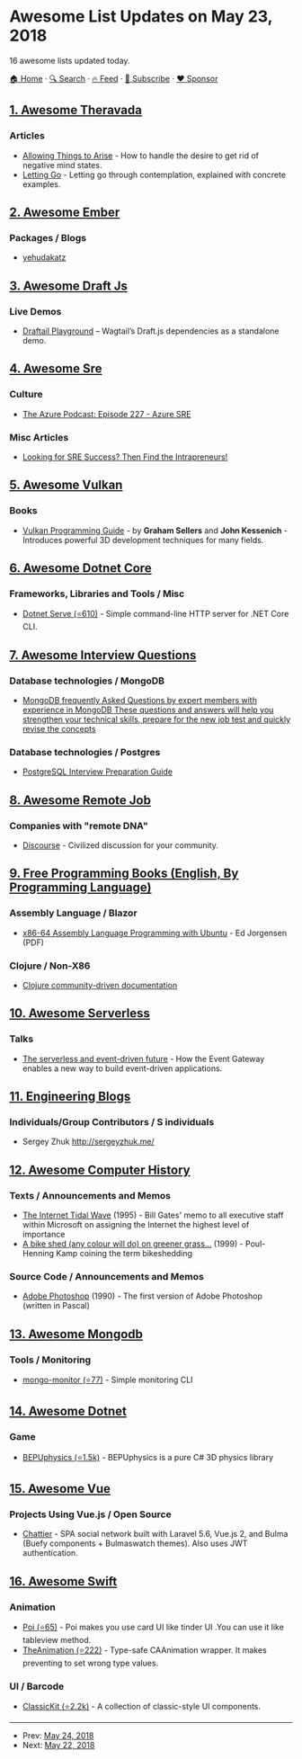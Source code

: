 # Awesome List Updates on May 23, 2018

16 awesome lists updated today.

[🏠 Home](/README.md) · [🔍 Search](https://www.trackawesomelist.com/search/) · [🔥 Feed](https://www.trackawesomelist.com/rss.xml) · [📮 Subscribe](https://trackawesomelist.us17.list-manage.com/subscribe?u=d2f0117aa829c83a63ec63c2f&id=36a103854c) · [❤️  Sponsor](https://github.com/sponsors/theowenyoung)



## [1. Awesome Theravada](/content/johnjago/awesome-theravada/README.md)

### Articles

*   [Allowing Things to Arise](http://buddhanet.net/4noble19.htm) - How to handle the desire to get rid of negative mind states.
*   [Letting Go](http://buddhanet.net/4noble14.htm) - Letting go through contemplation, explained with concrete examples.

## [2. Awesome Ember](/content/ember-community-russia/awesome-ember/README.md)

### Packages / Blogs

*   [yehudakatz](https://yehudakatz.com/)

## [3. Awesome Draft Js](/content/nikgraf/awesome-draft-js/README.md)

### Live Demos

*   [Draftail Playground](https://draftail-playground.herokuapp.com/) – Wagtail’s Draft.js dependencies as a standalone demo.

## [4. Awesome Sre](/content/dastergon/awesome-sre/README.md)

### Culture

*   [The Azure Podcast: Episode 227 - Azure SRE](http://azpodcast.azurewebsites.net/post/Episode-227-Azure-SRE1)

### Misc Articles

*   [Looking for SRE Success? Then Find the Intrapreneurs!](https://www.linkedin.com/pulse/looking-sre-success-find-intrapreneurs-josh-gilliland/)

## [5. Awesome Vulkan](/content/vinjn/awesome-vulkan/README.md)

### Books

*   [Vulkan Programming Guide](https://www.amazon.com/Vulkan-Programming-Guide-Official-Learning/dp/0134464540) - by **Graham Sellers** and **John Kessenich** - Introduces powerful 3D development techniques for many fields.

## [6. Awesome Dotnet Core](/content/thangchung/awesome-dotnet-core/README.md)

### Frameworks, Libraries and Tools / Misc

*   [Dotnet Serve (⭐610)](https://github.com/natemcmaster/dotnet-serve) - Simple command-line HTTP server for .NET Core CLI.

## [7. Awesome Interview Questions](/content/DopplerHQ/awesome-interview-questions/README.md)

### Database technologies / MongoDB

*   [MongoDB frequently Asked Questions by expert members with experience in MongoDB These questions and answers will help you strengthen your technical skills, prepare for the new job test and quickly revise the concepts](http://www.globalguideline.com/interview_questions/Questions.php?sc=MongoDB)

### Database technologies / Postgres

*   [PostgreSQL Interview Preparation Guide](http://www.globalguideline.com/interview_questions/Questions.php?sc=postgresqk_database_)

## [8. Awesome Remote Job](/content/lukasz-madon/awesome-remote-job/README.md)

### Companies with "remote DNA"

*   [Discourse](https://www.discourse.org/team) - Civilized discussion for your community.

## [9. Free Programming Books (English, By Programming Language)](/content/EbookFoundation/free-programming-books/README.md)

### Assembly Language / Blazor

*   [x86-64 Assembly Language Programming with Ubuntu](http://www.egr.unlv.edu/~ed/x86.html) - Ed Jorgensen (PDF)

### Clojure / Non-X86

*   [Clojure community-driven documentation](http://clojure-doc.org)

## [10. Awesome Serverless](/content/pmuens/awesome-serverless/README.md)

### Talks

*   [The serverless and event-driven future](https://www.youtube.com/watch?v=TZPPjAv12KU) - How the Event Gateway enables a new way to build event-driven applications.

## [11. Engineering Blogs](/content/kilimchoi/engineering-blogs/README.md)

### Individuals/Group Contributors / S individuals

*   Sergey Zhuk <http://sergeyzhuk.me/>

## [12. Awesome Computer History](/content/watson/awesome-computer-history/README.md)

### Texts / Announcements and Memos

*   [The Internet Tidal Wave](http://www.lettersofnote.com/2011/07/internet-tidal-wave.html) (1995) - Bill Gates' memo to all executive staff within Microsoft on assigning the Internet the highest level of importance
*   [A bike shed (any colour will do) on greener grass...](http://phk.freebsd.dk/sagas/bikeshed.html) (1999) - Poul-Henning Kamp coining the term bikeshedding

### Source Code / Announcements and Memos

*   [Adobe Photoshop](http://www.computerhistory.org/atchm/adobe-photoshop-source-code/) (1990) - The first version of Adobe Photoshop (written in Pascal)

## [13. Awesome Mongodb](/content/ramnes/awesome-mongodb/README.md)

### Tools / Monitoring

*   [mongo-monitor (⭐77)](https://github.com/dwmkerr/mongo-monitor) - Simple monitoring CLI

## [14. Awesome Dotnet](/content/quozd/awesome-dotnet/README.md)

### Game

*   [BEPUphysics (⭐1.5k)](https://github.com/bepu/bepuphysics2) - BEPUphysics is a pure C# 3D physics library

## [15. Awesome Vue](/content/vuejs/awesome-vue/README.md)

### Projects Using Vue.js / Open Source

*   [Chattier](https://github.com/raniesantos/chattier) - SPA social network built with Laravel 5.6, Vue.js 2, and Bulma (Buefy components + Bulmaswatch themes). Also uses JWT authentication.

## [16. Awesome Swift](/content/matteocrippa/awesome-swift/README.md)

### Animation

*   [Poi (⭐65)](https://github.com/HideakiTouhara/Poi) - Poi makes you use card UI like tinder UI .You can use it like tableview method.
*   [TheAnimation (⭐222)](https://github.com/marty-suzuki/TheAnimation) - Type-safe CAAnimation wrapper. It makes preventing to set wrong type values.

### UI / Barcode

*   [ClassicKit (⭐2.2k)](https://github.com/Baddaboo/ClassicKit) - A collection of classic-style UI components.

---

- Prev: [May 24, 2018](/content/2018/05/24/README.md)
- Next: [May 22, 2018](/content/2018/05/22/README.md)